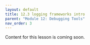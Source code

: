 ```yaml
---
layout: default
title: 12.3 logging frameworks intro
parent: "Module 12: Debugging Tools"
nav_order: 3
---
```


Content for this lesson is coming soon.
